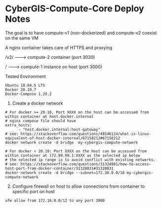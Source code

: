 # CyberGIS-Compute-Core Deploy Notes

The goal is to have compute-v1 (non-dockerized) and compute-v2 coexist on the same VM

A nginx container takes care of HTTPS and proxying

/v2/ ---> compute-2 container (port 3030)

/ ---> compute-1 instance on host (port 3000)

Tested Environment

```
Ubuntu 18.04.5 LTS
Docker 20.10.7
Docker-Compose 1.29.2 
```

1. Create a docker network

```
# For docker >= 20.10, Port XXXX on the host can be accessed from within container at host.docker.internal
# nginx compose file should have
extra_hosts:
      - "host.docker.internal:host-gateway"
# see: https://stackoverflow.com/questions/48546124/what-is-linux-equivalent-of-host-docker-internal/67158212#67158212
docker network create -d bridge  my-cybergis-compute-network
```

```
# For docker < 20.10: Port XXXX on the host can be accessed from within container at 172.99.99.1:XXXX as the selected ip below
# the selected ip range is to avoid conflict with existing networks.
# see: https://stackoverflow.com/questions/31324981/how-to-access-host-port-from-docker-container/31328031#31328031
docker network create -d bridge --subnet=172.30.0.0/16 my-cybergis-compute-network
```

2. Configure firewall on host to allow connections from container to specific port on host

```
ufw allow from 172.16.0.0/12 to any port 3000
```
